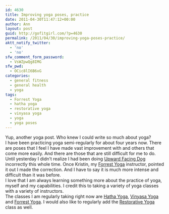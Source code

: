 ```yaml
---
id: 4630
title: Improving yoga poses, practice
date: 2011-04-30T11:47:12+00:00
author: Ann
layout: post
guid: http://gofitgirl.com/?p=4630
permalink: /2011/04/30/improving-yoga-poses-practice/
aktt_notify_twitter:
  - 'no'
  - 'no'
sfw_comment_form_password:
  - VsWZpwQg8IMG
sfw_pwd:
  - OCic8lI6B6xG
categories:
  - general fitness
  - general health
  - yoga
tags:
  - Forrest Yoga
  - hatha yoga
  - restorative yoga
  - vinyasa yoga
  - yoga
  - yoga poses
---
```

Yup, another yoga post. Who knew I could write so much about yoga?  
I have been practicing yoga semi-regularly for about four years now. There are poses that I feel I have made vast improvement with and others that come more easily. And there are those that are still difficult for me to do.  
Until yesterday I didn&#8217;t realize I had been doing [Upward Facing Dog](http://www.yogajournal.com/poses/474) incorrectly this whole time. Once Kristin, my [Forrest Yoga](http://www.forrestyoga.com/about/philosophy.php) instructor, pointed it out I made the correction. And I have to say it is much more intense and difficult than it was before.  
I love that I am always learning something more about the practice of yoga, myself and my capabilities. I credit this to taking a variety of yoga classes with a variety of instructors.  
The classes I am regularly taking right now are [Hatha Yoga](http://yoga.about.com/od/typesofyoga/a/hatha.htm), [Vinyasa Yoga](http://yoga.about.com/od/typesofyoga/a/vinyasa.htm) and [Forrest Yoga](http://yoga.about.com/od/typesofyoga/a/forrest.htm). I would also like to regularly add the [Restorative Yoga](http://yoga.about.com/od/typesofyoga/a/Restorative-Yoga.htm) class as well.